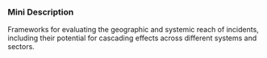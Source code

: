 ### Mini Description

Frameworks for evaluating the geographic and systemic reach of incidents, including their potential for cascading effects across different systems and sectors.
